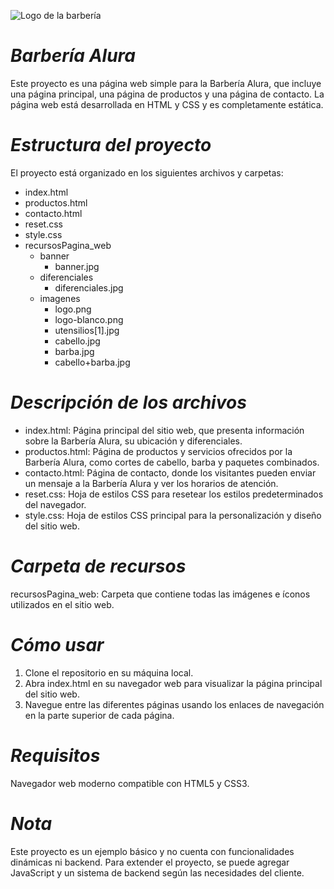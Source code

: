![Logo de la barbería](https://ing-alfredoramirezsoto.github.io/miPrimerpaginaWeb.github.io/recursosPagina_web/imagenes/logo-blanco.png) 
# ***Barbería Alura*** 

Este proyecto es una página web simple para la Barbería Alura, que incluye una página principal, una página de productos y una página de contacto. 
La página web está desarrollada en HTML y CSS y es completamente estática.

# ***Estructura del proyecto***
El proyecto está organizado en los siguientes archivos y carpetas:

- index.html
- productos.html
- contacto.html
- reset.css
- style.css
- recursosPagina_web
    - banner
        - banner.jpg
    - diferenciales
        - diferenciales.jpg
    - imagenes
        - logo.png
        - logo-blanco.png
        - utensilios[1].jpg
        - cabello.jpg
        - barba.jpg
        - cabello+barba.jpg

# ***Descripción de los archivos***
* index.html: Página principal del sitio web, que presenta información sobre la Barbería Alura, su ubicación y diferenciales.
* productos.html: Página de productos y servicios ofrecidos por la Barbería Alura, como cortes de cabello, barba y paquetes combinados.
* contacto.html: Página de contacto, donde los visitantes pueden enviar un mensaje a la Barbería Alura y ver los horarios de atención.
* reset.css: Hoja de estilos CSS para resetear los estilos predeterminados del navegador.
* style.css: Hoja de estilos CSS principal para la personalización y diseño del sitio web.

# ***Carpeta de recursos***
recursosPagina_web: Carpeta que contiene todas las imágenes e íconos utilizados en el sitio web.

# ***Cómo usar***
1. Clone el repositorio en su máquina local.
2. Abra index.html en su navegador web para visualizar la página principal del sitio web.
3. Navegue entre las diferentes páginas usando los enlaces de navegación en la parte superior de cada página.

# ***Requisitos***
Navegador web moderno compatible con HTML5 y CSS3.

# ***Nota***
Este proyecto es un ejemplo básico y no cuenta con funcionalidades dinámicas ni backend. Para extender el proyecto, 
se puede agregar JavaScript y un sistema de backend según las necesidades del cliente.
